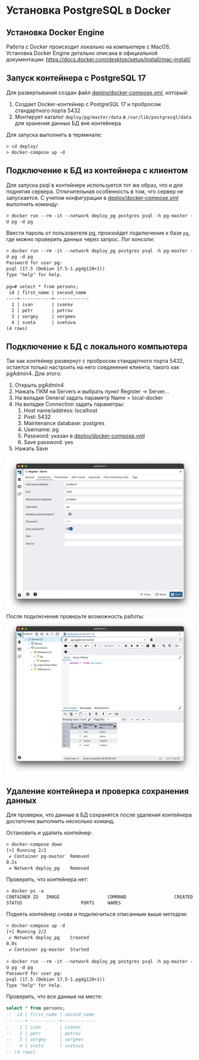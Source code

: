 # Установка PostgreSQL в Docker

## Установка Docker Engine
Работа с Docker происходит локально на компьютере с MacOS. Установка Docker Engine детально описана в официальной документации: 
https://docs.docker.com/desktop/setup/install/mac-install/

## Запуск контейнера с PostgreSQL 17
Для развертывания создан файл [deploy/docker-compose.yml](../deploy/docker-compose.yml), который:
1. Создает Docker-контейнер с PostgreSQL 17 и пробросом стандартного порта 5432
2. Монтирует каталог `deploy/pg/master/data` в `/var/lib/postgresql/data` для хранения данных БД вне контейнера

Для запуска выполнить в терминале:
```shell
> cd deploy/
> docker-compose up -d
```

## Подключение к БД из контейнера с клиентом
Для запуска psql в контейнере используется тот же образ, что и для поднятия сервера. Отличительная особенность в том, что сервер не 
запускается. С учетом конфигурации в [deploy/docker-compose.yml](../deploy/docker-compose.yml) выполнить команду:
```shell
> docker run --rm -it --network deploy_pg postgres psql -h pg-master -U pg -d pg
```

Ввести пароль от пользователя pg, произойдет подключение к базе `pg`, где можно проверить данных через запрос. Лог консоли:
```shell
> docker run --rm -it --network deploy_pg postgres psql -h pg-master -U pg -d pg
Password for user pg: 
psql (17.5 (Debian 17.5-1.pgdg120+1))
Type "help" for help.

pg=# select * from persons;
 id | first_name | second_name 
----+------------+-------------
  1 | ivan       | ivanov
  2 | petr       | petrov
  3 | sergey     | sergeev
  4 | sveta      | svetova
(4 rows)
```

## Подключение к БД с локального компьютера
Так как контейнер развернут с пробросом стандартного порта 5432, остается только настроить на него соединение клиента, такого как 
pgAdmin4. Для этого:
1. Открыть pgAdmin4
2. Нажать ПКМ на Servers и выбрать пункт Register -> Server...
3. На вкладке General задать параметр Name = local-docker
4. На вкладке Connection задать параметры:
   1. Host name/address: localhost
   2. Post: 5432
   3. Maintenance database: postgres
   4. Username: pg
   5. Password: указан в [deploy/docker-compose.yml](../deploy/docker-compose.yml)
   6. Save password: yes
5. Нажать Save

![pgadmin-new-server.png](img/pgadmin-new-server.png)
После подключения проверьте возможность работы:
![pgadmin-select.png](img/pgadmin-select.png)

## Удаление контейнера и проверка сохранения данных
Для проверки, что данные в БД сохранятся после удаления контейнера достаточно выполнить несколько команд.

Остановить и удалить контейнер:
```shell
> docker-compose down
[+] Running 2/2
 ✔ Container pg-master  Removed                                                                                                                                                                           0.2s 
 ✔ Network deploy_pg    Removed
```
Проверить, что контейнера нет:
```shell
> docker ps -a
CONTAINER ID   IMAGE                  COMMAND                  CREATED        STATUS                      PORTS     NAMES
```
Поднять контейнер снова и подключиться описанным выше методом:
```shell
> docker-compose up -d
[+] Running 2/2
 ✔ Network deploy_pg    Created                                                                                                                                                                           0.0s 
 ✔ Container pg-master  Started
 
> docker run --rm -it --network deploy_pg postgres psql -h pg-master -U pg -d pg
Password for user pg: 
psql (17.5 (Debian 17.5-1.pgdg120+1))
Type "help" for help.
```
Проверить, что все данные на месте:
```sql
select * from persons;
--  id | first_name | second_name 
-- ----+------------+-------------
--   1 | ivan       | ivanov
--   2 | petr       | petrov
--   3 | sergey     | sergeev
--   4 | sveta      | svetova
-- (4 rows)
```
